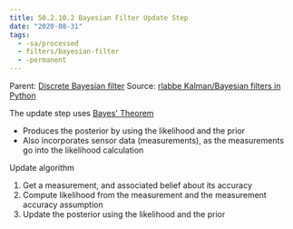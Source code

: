 ```yaml
---
title: 50.2.10.2 Bayesian Filter Update Step
date: "2020-08-31"
tags:
  - -sa/processed
  - filters/bayesian-filter
  - -permanent
---
```


Parent: [Discrete Bayesian filter](discrete-bayesian-filter.md)
Source: [rlabbe Kalman/Bayesian filters in Python](rlabbe-kalman_bayesian-filters-in-python.md)

The update step uses [Bayes' Theorem](bayes'-theorem.md)

*   Produces the posterior by using the likelihood and the prior
*   Also incorporates sensor data (measurements), as the measurements go into the likelihood calculation

Update algorithm

1.  Get a measurement, and associated belief about its accuracy
2.  Compute likelihood from the measurement and the measurement accuracy assumption
3.  Update the posterior using the likelihood and the prior

